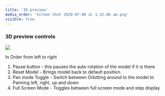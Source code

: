 ```yaml
---
title: '3D preview'
media_order: 'Screen Shot 2020-07-08 at 1.32.06 am.png'
visible: true
---
```


### 3D preview controls  

![](https://help.spiff.com.au/user/pages/10.customer-facing/3d-preview/Screen%20Shot%202020-07-08%20at%201.32.06%20am.png)

In Order from left to right

1. Pause button - this pauses the auto rotation of the model if it is there 
2. Reset Model - Brings model back to default position. 
3. Pan mode Toggle - Switch between Orbitting around to the model to Panning left, right, up and down
4. Full Screen Mode - Toggles between full screen mode and step display